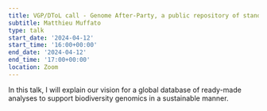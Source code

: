 ```yaml
---
title: VGP/DToL call - Genome After-Party, a public repository of standard genome analyses
subtitle: Matthieu Muffato
type: talk
start_date: '2024-04-12'
start_time: '16:00+00:00'
end_date: '2024-04-12'
end_time: '17:00+00:00'
location: Zoom
---
```


In this talk, I will explain our vision for a global database of ready-made
analyses to support biodiversity genomics in a sustainable manner.
